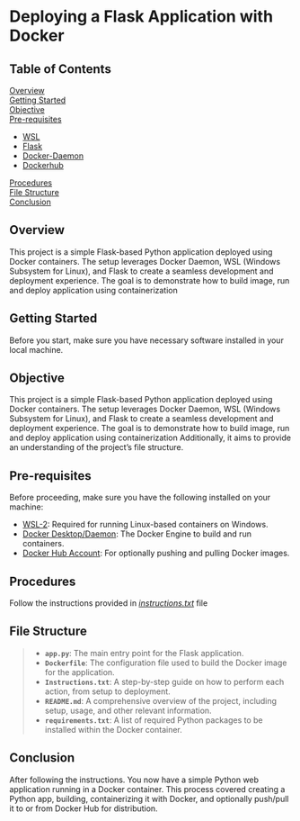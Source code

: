 <h1> Deploying a Flask Application with Docker </h1>
<h2> Table of Contents </h2>

[Overview](https://github.com/JioGraphy/Python-Dockerized?tab=readme-ov-file#-overview-) <br>
[Getting Started](https://github.com/JioGraphy/Python-Dockerized?tab=readme-ov-file#-overview-) <br>
[Objective](https://github.com/JioGraphy/Python-Dockerized/edit/master/README.md#-objective-)<br>
[Pre-requisites](https://github.com/JioGraphy/Python-Dockerized?tab=readme-ov-file#-pre-requisites-)
  - [WSL](https://learn.microsoft.com/en-us/windows/wsl/install) 
  - [Flask](https://flask.palletsprojects.com/en/3.0.x/installation/)
  - [Docker-Daemon](https://docs.docker.com/engine/install/)
  - [Dockerhub](https://hub.docker.com/) <br>

[Procedures](https://github.com/JioGraphy/Python-Dockerized?tab=readme-ov-file#-pre-requisites-) <br>
[File Structure](https://github.com/JioGraphy/Python-Dockerized/edit/master/README.md#-file-structure-) <br>
[Conclusion](https://github.com/JioGraphy/Python-Dockerized/edit/master/README.md#-conclusion-) <br>

<h2> Overview </h2>

This project is a simple Flask-based Python application deployed using Docker containers. The setup leverages Docker Daemon, WSL (Windows Subsystem for Linux), and Flask to create a seamless development and deployment experience. The goal is to demonstrate how to build image, run and deploy application using containerization

<h2> Getting Started </h2>

Before you start, make sure you have necessary software installed in your local machine.

<h2> Objective </h2>

This project is a simple Flask-based Python application deployed using Docker containers. The setup leverages Docker Daemon, WSL (Windows Subsystem for Linux), and Flask to create a seamless development and deployment experience. The goal is to demonstrate how to build image, run and deploy application using containerization
Additionally, it aims to provide an understanding of the project’s file structure.

<h2> Pre-requisites </h2> 

Before proceeding, make sure you have the following installed on your machine: <br>

- [WSL-2](https://learn.microsoft.com/en-us/windows/wsl/install): Required for running Linux-based containers on Windows. <br>
- [Docker Desktop/Daemon](https://docs.docker.com/engine/install/): The Docker Engine to build and run containers. <br>
- [Docker Hub Account](https://hub.docker.com/): For optionally pushing and pulling Docker images. <br>

<h2> Procedures </h2>

Follow the instructions provided in *[instructions.txt](https://github.com/JioGraphy/Python-Dockerized/blob/master/instructions.txt)* file


<h2> File Structure </h2>

> - **`app.py`**: The main entry point for the Flask application. <br>
> - **`Dockerfile`**: The configuration file used to build the Docker image for the application. <br>
> - **`Instructions.txt`**: A step-by-step guide on how to perform each action, from setup to deployment. <br>
> - **`README.md`**: A comprehensive overview of the project, including setup, usage, and other relevant information. <br>
> - **`requirements.txt`**: A list of required Python packages to be installed within the Docker container. <br>

<h2> Conclusion </h2>

After following the instructions. You now have a simple Python web application running in a Docker container. This process covered creating a Python app, building, containerizing it with Docker, and optionally push/pull it to or from Docker Hub for distribution.
